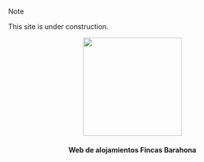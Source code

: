 > [!NOTE]
> This site is under construction.

<p align=center width=350>
  <img align=center width=200 src="https://fincasbarahona.com/_astro/hero-logo.svg" />
  <h4 align=center> Web de alojamientos Fincas Barahona </h4 >
</p>
